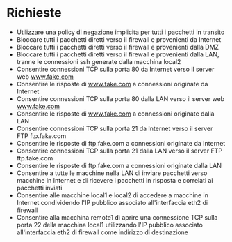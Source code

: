 # Richieste

- Utilizzare una policy di negazione implicita per tutti i pacchetti in transito
- Bloccare tutti i pacchetti diretti verso il firewall e provenienti da Internet
- Bloccare tutti i pacchetti diretti verso il firewall e provenienti dalla DMZ
- Bloccare tutti i pacchetti diretti verso il firewall e provenienti dalla LAN, tranne le connessioni ssh generate dalla macchina local2
- Consentire connessioni TCP sulla porta 80 da Internet verso il server web www.fake.com
- Consentire le risposte di www.fake.com a connessioni originate da Internet
- Consentire connessioni TCP sulla porta 80 dalla LAN verso il server web www.fake.com
- Consentire le risposte di www.fake.com a connessioni originate dalla LAN
- Consentire connessioni TCP sulla porta 21 da Internet verso il server FTP ftp.fake.com
- Consentire le risposte di ftp.fake.com a connessioni originate da Internet
- Consentire connessioni TCP sulla porta 21 dalla LAN verso il server FTP ftp.fake.com
- Consentire le risposte di ftp.fake.com a connessioni originate dalla LAN
- Consentire a tutte le macchine nella LAN di inviare pacchetti verso macchine in Internet e di ricevere i pacchetti in risposta e correlati ai pacchetti inviati
- Consentire alle macchine local1 e local2 di accedere a macchine in Internet condividendo l'IP pubblico associato all'interfaccia eth2 di firewall
- Consentire alla macchina remote1 di aprire una connessione TCP sulla porta 22 della macchina local1 utilizzando l'IP pubblico associato all'interfaccia eth2 di firewall come indirizzo di destinazione